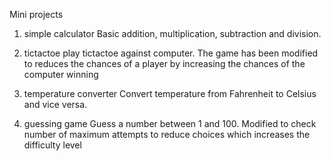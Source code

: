 Mini projects

1. simple calculator
Basic addition, multiplication, subtraction and division.

2. tictactoe
play tictactoe against computer. The game has been modified to reduces the chances of a player by increasing the chances of the computer winning

3. temperature converter
Convert temperature from Fahrenheit to Celsius and vice versa.

4. guessing game
Guess a number between 1 and 100. Modified to check number of maximum attempts to reduce choices which increases the difficulty level